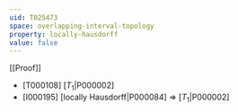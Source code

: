 ```yaml
---
uid: T025473
space: overlapping-interval-topology
property: locally-hausdorff
value: false
---
```

[[Proof]]

* [T000108] [$T_1$|P000002]
* [I000195] [locally Hausdorff|P000084] => [$T_1$|P000002]


